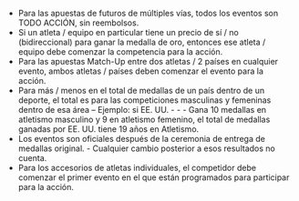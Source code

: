 - Para las apuestas de futuros de múltiples vías, todos los eventos son TODO ACCIÓN, sin reembolsos.
- Si un atleta / equipo en particular tiene un precio de sí / no (bidireccional) para ganar la medalla de oro, entonces ese atleta / equipo debe comenzar la competencia para la acción.
- Para las apuestas Match-Up entre dos atletas / 2 países en cualquier evento, ambos atletas / países deben comenzar el evento para la acción.
- Para más / menos en el total de medallas de un país dentro de un deporte, el total es para las competiciones masculinas y femeninas dentro de esa área – Ejemplo: si EE. UU. - - - Gana 10 medallas en atletismo masculino y 9 en atletismo femenino, el total de medallas ganadas por EE. UU. tiene 19 años en Atletismo.
- Los eventos son oficiales después de la ceremonia de entrega de medallas original. - Cualquier cambio posterior a esos resultados no cuenta.
- Para los accesorios de atletas individuales, el competidor debe comenzar el primer evento en el que están programados para participar para la acción.

